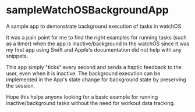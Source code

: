 # sampleWatchOSBackgroundApp
A sample app to demonstrate background execution of tasks in watchOS

It was a pain point for me to find the right examples for running tasks (such as a timer) when the app is inactive/background in the watchOS since it was my first app using Swift and Apple's documentation did not help with any snippets. 

This app simply "ticks" every second and sends a haptic feedback to the user, even when it is inactive. The background execution can be implemented in the App's state change for background state by preserving the session.

Hope this helps anyone looking for a basic example for running inactive/background tasks without the need for workout data tracking.
